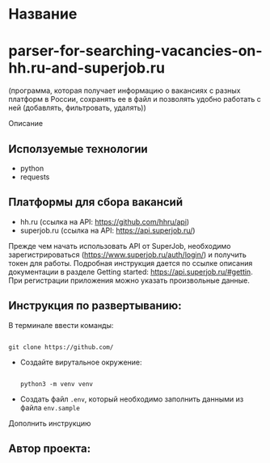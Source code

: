 # Название
# parser-for-searching-vacancies-on-hh.ru-and-superjob.ru
(программа, которая получает информацию о вакансиях с разных платформ в России, 
сохранять ее в файл и позволять удобно работать с ней (добавлять, фильтровать, удалять))

Описание

## Исползуемые технологии

  * python
  * requests

## Платформы для сбора вакансий
  * hh.ru (ссылка на API: https://github.com/hhru/api)
  * superjob.ru (ссылка на API: https://api.superjob.ru/)

Прежде чем начать использовать API от SuperJob, необходимо зарегистрироваться (https://www.superjob.ru/auth/login/) 
и получить токен для работы. Подробная инструкция дается по ссылке описания документации 
в разделе Getting started: https://api.superjob.ru/#gettin. 
При регистрации приложения можно указать произвольные данные.

## Инструкция по развертыванию:

  В терминале ввести команды:

  ```

  git clone https://github.com/

  ```

- Создайте вирутальное окружение:

  ```

  python3 -m venv venv

  ```

- Создать файл ``.env``, который необходимо заполнить данными из файла ``env.sample``

Дополнить инструкцию

## Автор проекта:

